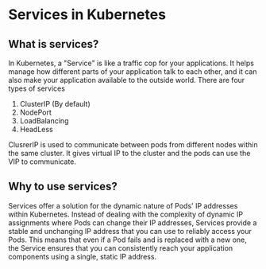 # Services in Kubernetes
## What is services?
In Kubernetes, a "Service" is like a traffic cop for your applications. It helps manage how different parts of your application talk to each other, and it can also make your application available to the outside world. There are four types of services 

1) ClusterIP (By default)
2) NodePort
3) LoadBalancing
4) HeadLess

ClusrerIP is used to communicate between pods from different nodes within the same cluster. It gives virtual IP to the cluster and the pods can use the VIP to communicate. 

## Why to use services?
Services offer a solution for the dynamic nature of Pods' IP addresses within Kubernetes. Instead of dealing with the complexity of dynamic IP assignments where Pods can change their IP addresses, Services provide a stable and unchanging IP address that you can use to reliably access your Pods. This means that even if a Pod fails and is replaced with a new one, the Service ensures that you can consistently reach your application components using a single, static IP address.
